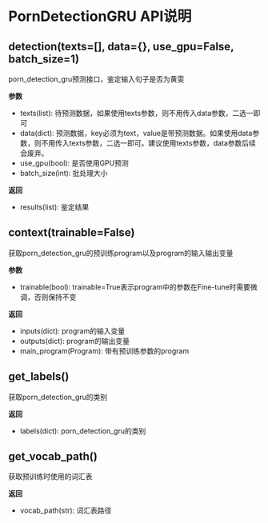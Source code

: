 # PornDetectionGRU API说明

## detection(texts=[], data={}, use_gpu=False, batch_size=1)

porn_detection_gru预测接口，鉴定输入句子是否为黄雯

**参数**

* texts(list): 待预测数据，如果使用texts参数，则不用传入data参数，二选一即可
* data(dict): 预测数据，key必须为text，value是带预测数据。如果使用data参数，则不用传入texts参数，二选一即可。建议使用texts参数，data参数后续会废弃。
* use_gpu(bool): 是否使用GPU预测
* batch_size(int): 批处理大小

**返回**

* results(list): 鉴定结果

## context(trainable=False)

获取porn_detection_gru的预训练program以及program的输入输出变量

**参数**

* trainable(bool): trainable=True表示program中的参数在Fine-tune时需要微调，否则保持不变

**返回**

* inputs(dict): program的输入变量
* outputs(dict): program的输出变量
* main_program(Program): 带有预训练参数的program

## get_labels()

获取porn_detection_gru的类别

**返回**

* labels(dict): porn_detection_gru的类别

## get_vocab_path()

获取预训练时使用的词汇表

**返回**

* vocab_path(str): 词汇表路径
